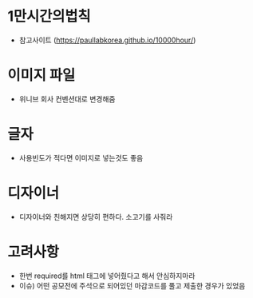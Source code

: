 # 1만시간의법칙

- 참고사이트 (https://paullabkorea.github.io/10000hour/)

# 이미지 파일

- 위니브 회사 컨벤션대로 변경해줌

# 글자

- 사용빈도가 적다면 이미지로 넣는것도 좋음

# 디자이너

- 디자이너와 친해지면 상당히 편하다. 소고기를 사줘라

# 고려사항

- 한번 required를 html 태그에 넣어줬다고 해서 안심하지마라
- 이슈) 어떤 공모전에 주석으로 되어있던 마감코드를 풀고 제출한 경우가 있었음
